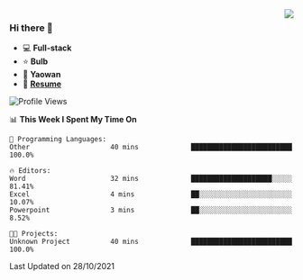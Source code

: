 <img align="right" src="https://github-readme-stats.vercel.app/api?username=LolipopJ&show_icons=true&count_private=true&hide_title=true&include_all_commits=true&theme=vue">

### Hi there 👋

- :computer: **Full-stack**
- :star: **Bulb**
- :pill: **Yaowan**
- :milky_way: [**Resume**](https://cdn.jsdelivr.net/gh/lolipopj/resume/export/resume-en.pdf)

<!--START_SECTION:waka-->
![Profile Views](http://img.shields.io/badge/Profile%20Views-6-blue)

📊 **This Week I Spent My Time On** 

```text
💬 Programming Languages: 
Other                    40 mins             █████████████████████████   100.0%

🔥 Editors: 
Word                     32 mins             ████████████████████░░░░░   81.41% 
Excel                    4 mins              ██░░░░░░░░░░░░░░░░░░░░░░░   10.07% 
Powerpoint               3 mins              ██░░░░░░░░░░░░░░░░░░░░░░░   8.52%

🐱‍💻 Projects: 
Unknown Project          40 mins             █████████████████████████   100.0%

```


 Last Updated on 28/10/2021
<!--END_SECTION:waka-->
